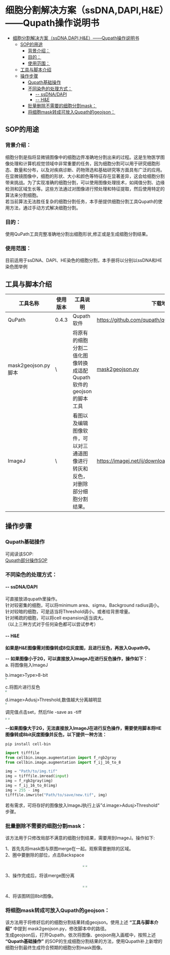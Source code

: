 # 细胞分割解决方案（ssDNA,DAPI,H&E）——Qupath操作说明书

- [细胞分割解决方案（ssDNA,DAPI,H\&E）——Qupath操作说明书](#细胞分割解决方案ssdnadapihequpath操作说明书)
  - [SOP的用途](#sop的用途)
    - [背景介绍：](#背景介绍)
    - [目的：](#目的)
    - [使用范围：](#使用范围)
  - [工具与脚本介绍](#工具与脚本介绍)
  - [操作步骤](#操作步骤)
    - [Qupath基础操作](#qupath基础操作)
    - [不同染色的处理方式：](#不同染色的处理方式)
      - [-- ssDNA/DAPI](#---ssdnadapi)
      - [-- H\&E](#---he)
    - [批量删除不需要的细胞分割mask：](#批量删除不需要的细胞分割mask)
    - [将细胞mask转成可放入Qupath的geojson：](#将细胞mask转成可放入qupath的geojson)

## SOP的用途
### 背景介绍：
细胞分割是指将显微镜图像中的细胞边界准确地分割出来的过程。这是生物医学图像处理和计算机视觉领域中非常重要的任务，因为细胞分割可以用于研究细胞形态、数量和分布，以及对疾病诊断、药物筛选和基础研究等方面具有广泛的应用。<br>
在显微镜图像中，细胞的形状、大小和颜色等特征存在显著差异，这会给细胞分割带来挑战。为了实现准确的细胞分割，可以使用图像处理技术，如阈值分割、边缘检测和区域生长等。这些方法通过对图像进行预处理和特征提取，然后使用特定的算法来分割细胞。<br>
若当前算法无法胜任复杂的细胞分割任务，本手册提供细胞分割工具Qupath的使用方法，通过手动方式解决细胞分割。<br>
### 目的：
使用QuPath工具完整准确地分割出细胞形状,修正或是生成细胞分割结果。 <br>

### 使用范围：
目前适用于ssDNA、DAPI、HE染色的细胞分割，本手册将以分别以ssDNA和HE染色图举例 <br>

## 工具与脚本介绍
| 工具名称            | 使用版本  | 工具说明                                    | 下载地址     | 
|-----------------|-------|-----------------------------------------|----------|
| QuPath          | 0.4.3 | Qupath软件                                | https://github.com/qupath/qupath/releases/tag/v0.4.3 |
| mask2geojson.py脚本 | \     | 将原有的细胞分割二值化图像转换成适配Qupath软件的geojson的脚本工具 | [mask2geojson.py](/tutorials/mask2geojson.py)|
| ImageJ          | \     | 看图以及编辑图像软件，可以对三通道图像进行转灰和反色，对删除部分细胞分割结果。 |https://imagej.net/ij/download.html    |

## 操作步骤
### Qupath基础操作
可阅读该SOP:<br>
[Qupath部分操作SOP](2.Qupath部分操作SOP.md)

### 不同染色的处理方式：

#### -- ssDNA/DAPI
可直接放进qupath里操作。<br>
针对较密集的细胞，可以将minimum area、sigma，Background radius调小。<br>
针对较暗的细胞，可是适当将Threshold调小。或者给背景增量。<br>
针对稀疏的细胞，可以将cell expansion适当调大。<br>
（以上三种方式对于任何染色都可以尝试参考）<br>


#### -- H&E
**如果是H&E图像需对图像转成8位灰度图，且进行反色，再放入Qupath中。<br>**

**-- 如果图像小于2G，可以直接放入ImageJ在进行反色操作，操作如下：<br>**
a. 将图像拖入ImageJ<br>

b.image>Type>8-bit<br>
<img src="../../images/细胞分割解决方案/image2Type28-bit.png"  style="zoom: 33%;" />

c.将图片进行反色<br>
<img src="../../images/细胞分割解决方案/将图片进行反色.png"  style="zoom: 33%;" />

d.image>Adusj>Threshold,数值越大分离越明显<br>
<img src="../../images/细胞分割解决方案/imageAdusjtThreshold.png"  style="zoom: 33%;" />

调完值点击set，然后file -save as -tiff<br>
<img src="../../images/细胞分割解决方案/调完值点击set.png"  style="zoom: 33%;" />
<img src="../../images/细胞分割解决方案/调完值点击set2.png"  style="zoom: 33%;" />


**--如果图像大于2G，无法直接放入ImageJ在进行反色操作，需要使用脚本将HE图像转成8bit灰度图像并反色，以下提供一种方法：<br>**
```shell
pip install cell-bin
```

```python
import tifffile
from cellbin.image.augmentation import f_rgb2gray
from cellbin.image.augmentation import f_ij_16_to_8

img = "Path/to/img.tif"
img = tifffile.imread(input)
img = f_rgb2gray(img)
img = f_ij_16_to_8(img)
img = 255 - img
tifffile.imwrite("Path/to/save/new.tif", img)
```
若有需求，可将存好的图像放入ImageJ执行上诉”d.image>Adusj>Threshold“ 步骤。<br>



### 批量删除不需要的细胞分割mask：
该方法用于只修改局部不满意的细胞分割结果，需要用到ImageJ。操作如下:<br>

1、首先先将mask图与原图merge在一起。观察需要删除的区域。<br>
2、圈中要删除的部位，点击Backspace<br>
<center class="half">
<img src="../../images/细胞分割解决方案/框选区域1.png"  style="zoom: 33%;" />
<img src="../../images/细胞分割解决方案/框选区域2.png"  style="zoom: 33%;" />
</center>

3、操作完成后，将该merge图分离<br>
<center class="half">
<img src="../../images/细胞分割解决方案/merge分离.png"  style="zoom: 33%;" />
<img src="../../images/细胞分割解决方案/分离的样子.png"  style="zoom: 33%;" />
</center>

4、将该图转回8bit图像。

### 将细胞mask转成可放入Qupath的geojson：
该方法用于将修好后的的细胞分割结果转成geojson。使用上述 **“工具与脚本介绍”** 中提到 mask2geojson.py，修改脚本中的路径。<br>
生成geojson后，打开Qupath，依次将图像、geojson拖入画框中，按照上述 **“Qupath基础操作”** 的SOP的生成细胞分割结果的方法，使用Qupath补上新增的细胞分割最终生成符合预期的细胞分割mask图像。
